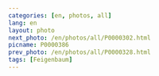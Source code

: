 ```yaml
---
categories: [en, photos, all]
lang: en
layout: photo
next_photo: /en/photos/all/P0000302.html
picname: P0000386
prev_photo: /en/photos/all/P0000328.html
tags: [Feigenbaum]
---
```

